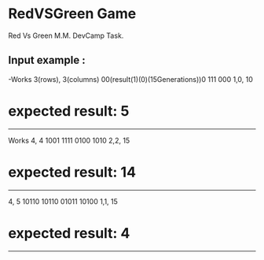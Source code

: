 # RedVSGreen Game
Red Vs Green M.M. DevCamp Task.

Input example : 
-------------------
-Works
3(rows), 3(columns)
00(result(1)(0)(15Generations))0
111
000
1,0, 10
# expected result: 5
-------------------
Works
4, 4
1001
1111
0100
1010
2,2, 15
# expected result: 14
-------------------
4, 5
10110
10110
01011
10100
1,1, 15
# expected result: 4
-----------------
